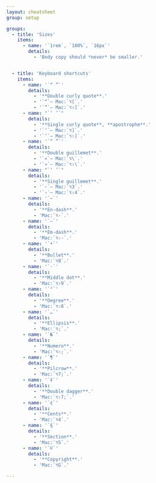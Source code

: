 ```yaml
---
layout: cheatsheet
group: setup

groups:
  - title: 'Sizes'
    items:
      - name: '`1rem`, `100%`, `16px`'
        details:
          - 'Body copy should *never* be smaller.'


  - title: 'Keyboard shortcuts'
    items:
      - name: '`“ ”`'
        details:
          - '**Double curly quote**.'
          - '`“`— Mac:`⌥[`.'
          - '`”`— Mac:`⌥⇧]`.'
      - name: "`‘ ’`"
        details:
          - '**Single curly quote**, **apostrophe**.'
          - '`‘`— Mac:`⌥]`.'
          - '`’`— Mac:`⌥⇧]`.'
      - name: '`“ ”`'
        details:
          - '**Double guillemet**.'
          - '`«`— Mac:`⌥\`.'
          - '`»`— Mac:`⌥⇧\`.'
      - name: "`‘ ’`"
        details:
          - '**Single guillemet**.'
          - '`‹`— Mac:`⌥3`.'
          - '`›`— Mac:`⌥⇧4`.'
      - name: '`–`'
        details:
          - '**En-dash**.'
          - 'Mac:`⌥-`.'
      - name: '`—`'
        details:
          - '**Em-dash**.'
          - 'Mac:`⌥⇧-`.'
      - name: '`•`'
        details:
          - '**Bullet**.'
          - 'Mac:`⌥8`.'
      - name: '`·`'
        details:
          - '**Middle dot**.'
          - 'Mac:`⌥⇧9`.'
      - name: '`°`'
        details:
          - '**Degree**.'
          - 'Mac:`⌥⇧8`.'
      - name: '`…`'
        details:
          - '**Ellipsis**.'
          - 'Mac:`⌥;`.'
      - name: '`№`'
        details:
          - '**Numero**.'
          - 'Mac:`⌥⇧;`.'
      - name: '`¶`'
        details:
          - '**Pilcrow**.'
          - 'Mac:`⌥7;`.'
      - name: '`‡`'
        details:
          - '**Double dagger**.'
          - 'Mac:`⌥⇧7;`.'
      - name: '`¢`'
        details:
          - '**Cents**.'
          - 'Mac:`⌥4`.'
      - name: '`§`'
        details:
          - '**Section**.'
          - 'Mac:`⌥5`.'
      - name: '`©`'
        details:
          - '**Copyright**.'
          - 'Mac:`⌥G`.'

---
```

